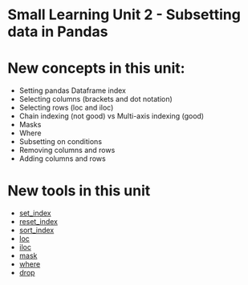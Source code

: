 # Small Learning Unit 2 - Subsetting data in  Pandas

# New concepts in this unit:

- Setting pandas Dataframe index
- Selecting columns (brackets and dot notation)
- Selecting rows (loc and iloc)
- Chain indexing (not good) vs Multi-axis indexing (good)
- Masks
- Where
- Subsetting on conditions
- Removing columns and rows
- Adding columns and rows

# New tools in this unit

- [set_index](https://pandas.pydata.org/pandas-docs/stable/reference/api/pandas.DataFrame.set_index.html)
- [reset_index](https://pandas.pydata.org/pandas-docs/stable/generated/pandas.DataFrame.reset_index.html)
- [sort_index](https://pandas.pydata.org/pandas-docs/stable/generated/pandas.DataFrame.sort_index.html)
- [loc](https://pandas.pydata.org/pandas-docs/stable/reference/api/pandas.DataFrame.loc.html)
- [iloc](https://pandas.pydata.org/pandas-docs/stable/reference/api/pandas.DataFrame.iloc.html)
- [mask](https://pandas.pydata.org/pandas-docs/stable/reference/api/pandas.DataFrame.mask.html)
- [where](https://pandas.pydata.org/pandas-docs/stable/reference/api/pandas.DataFrame.where.html)
- [drop](https://pandas.pydata.org/pandas-docs/stable/reference/api/pandas.DataFrame.drop.html)